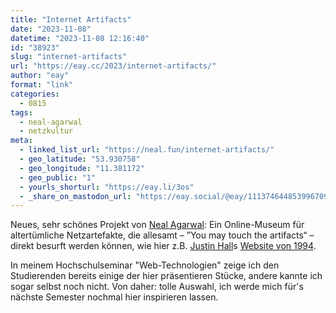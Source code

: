 ```yaml
---
title: "Internet Artifacts"
date: "2023-11-08"
datetime: "2023-11-08 12:16:40"
id: "38923"
slug: "internet-artifacts"
url: "https://eay.cc/2023/internet-artifacts/"
author: "eay"
format: "link"
categories:
  - 0815
tags:
  - neal-agarwal
  - netzkultur
meta:
  - linked_list_url: "https://neal.fun/internet-artifacts/"
  - geo_latitude: "53.930758"
  - geo_longitude: "11.381172"
  - geo_public: "1"
  - yourls_shorturl: "https://eay.li/3os"
  - _share_on_mastodon_url: "https://eay.social/@eay/111374644853996709"
---
```


Neues, sehr schönes Projekt von [Neal Agarwal](https://eay.cc/tag/neal-agarwal/): Ein Online-Museum für altertümliche Netzartefakte, die allesamt – ”You may touch the artifacts“ – direkt besurft werden können, wie hier z.B. [Justin Hall](https://eay.cc/2015/overshare-the-links-net-story/)s [Website von 1994](https://neal.fun/internet-artifacts/justins-links/).

In meinem Hochschulseminar "Web-Technologien" zeige ich den Studierenden bereits einige der hier präsentieren Stücke, andere kannte ich sogar selbst noch nicht. Von daher: tolle Auswahl, ich werde mich für's nächste Semester nochmal hier inspirieren lassen.
